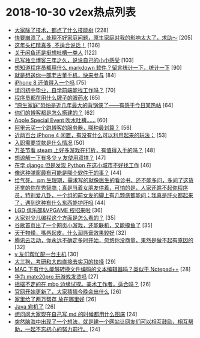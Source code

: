 # 2018-10-30 v2ex热点列表

+ [大家除了技术，都点了什么技能树](https://www.v2ex.com/t/502418#reply228) [228]
+ [快要崩溃了，处理不好家庭问题，原生家庭对我的影响太大了，求助～](https://www.v2ex.com/t/502451#reply205) [205]
+ [这年头杠精真多, 不适合说话！](https://www.v2ex.com/t/502605#reply136) [136]
+ [关于闲鱼还是挺想吐槽一类人](https://www.v2ex.com/t/502415#reply122) [122]
+ [已写独立博客三年之久，说说自己的小小感受](https://www.v2ex.com/t/502408#reply103) [103]
+ [想知道程序员都用什么 markdown 软件？留言统计一下，统计一下](https://www.v2ex.com/t/502678#reply90) [90]
+ [就是想送你一部老古董手机，快来参与](https://www.v2ex.com/t/502495#reply84) [84]
+ [iPhone 8 还值得入一个吗](https://www.v2ex.com/t/502402#reply75) [75]
+ [请问初中毕业，自学前端能找工作吗？](https://www.v2ex.com/t/502390#reply70) [70]
+ [程序员都在用什么牌子的眼药水](https://www.v2ex.com/t/502553#reply65) [65]
+ [“原生家庭”恐怕是近几年最大的背锅侠了——有感于今日某热帖](https://www.v2ex.com/t/502575#reply64) [64]
+ [你们的博客都是怎么搭建的？](https://www.v2ex.com/t/502421#reply62) [62]
+ [Apple Special Event 吹水吐槽……](https://www.v2ex.com/t/502747#reply60) [60]
+ [阿里云买一个跑博客的服务器，哪种最划算？](https://www.v2ex.com/t/502435#reply56) [56]
+ [近两百台 iPhone 4 闲置，有没有什么可以利用起来的玩法；](https://www.v2ex.com/t/502646#reply53) [53]
+ [入职需要贷款是什么情况](https://www.v2ex.com/t/502584#reply50) [50]
+ [万圣节看 steam 上好多游戏在打折，有值得入手的吗？](https://www.v2ex.com/t/502416#reply48) [48]
+ [想谅解一下有多少 v 友使用双拼？](https://www.v2ex.com/t/502579#reply47) [47]
+ [在学 django 但是发现 Python 在这小城市不好找工作](https://www.v2ex.com/t/502431#reply46) [46]
+ [像这种弹窗最有可能是哪个软件干的事？](https://www.v2ex.com/t/502532#reply44) [44]
+ [给气死， pm 生理期，需求写的就像医生的看诊书，还不能多问，多问了这货还觉的你在秀智商；真是当着女朋友供着，可怕的是，人家还瞧不起你程序员，特别爱八卦，一个组的前女友的脚上有几颗痣都能问；我真是肝火都起来了，遇到这种有什么东西能护肝吗](https://www.v2ex.com/t/502441#reply44) [44]
+ [LGD 俱乐部&VPGAME 校招来啦](https://www.v2ex.com/t/502529#reply36) [36]
+ [大家对少儿编程这个方面是怎么看的？](https://www.v2ex.com/t/502535#reply35) [35]
+ [谷歌首页出了一个网页小游戏，还能联机，又能摸鱼了](https://www.v2ex.com/t/502401#reply35) [35]
+ [天干物燥，嘴唇起皮。什么润唇膏效果较好](https://www.v2ex.com/t/502636#reply32) [32]
+ [腾讯云活动，你永远不确定多时开始，忽悠你没商量，果然是做不起有原因的](https://www.v2ex.com/t/502437#reply32) [32]
+ [v 友们帮忙配一台主机](https://www.v2ex.com/t/502517#reply30) [30]
+ [大三狗，考研和大四直接去实习的抉择](https://www.v2ex.com/t/502394#reply29) [29]
+ [MAC 下有什么能够转换文件编码的文本编辑器吗？类似于 Notepad++](https://www.v2ex.com/t/502473#reply28) [28]
+ [华为 mate20pro 玩游戏发烫吗](https://www.v2ex.com/t/502549#reply27) [27]
+ [摇摆不定的在 mbp 边缘试探。美术工作者，适合吗？](https://www.v2ex.com/t/502652#reply26) [26]
+ [官网开始更新了，大家猜猜今晚会出什么](https://www.v2ex.com/t/502677#reply26) [26]
+ [家里给了两万帮存 放在哪里好](https://www.v2ex.com/t/502719#reply26) [26]
+ [Java 宕机了](https://www.v2ex.com/t/502525#reply26) [26]
+ [想问问大家现在自己写 md 的时候都用什么图床](https://www.v2ex.com/t/502559#reply24) [24]
+ [突然脑海中出现了一个想法，就是建一个网站让网友们可以相互鼓励，相互帮助，一起不忘初心的努力前行。](https://www.v2ex.com/t/502397#reply24) [24]
